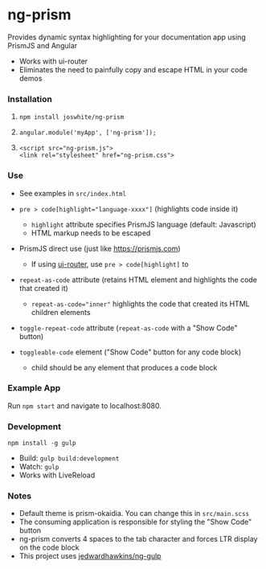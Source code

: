 # ng-prism

Provides dynamic syntax highlighting for your documentation app using PrismJS and Angular

- Works with ui-router
- Eliminates the need to painfully copy and escape HTML in your code demos

### Installation

1. `npm install joswhite/ng-prism`

2. `angular.module('myApp', ['ng-prism']);`

3. `<script src="ng-prism.js">`<br>
   `<link rel="stylesheet" href="ng-prism.css">`

### Use

- See examples in `src/index.html`

- `pre > code[highlight="language-xxxx"]` (highlights code inside it)

    * `highlight` attribute specifies PrismJS language (default: Javascript)
    * HTML markup needs to be escaped

- PrismJS direct use (just like https://prismjs.com)

    * If using [ui-router](https://ui-router.github.io/ng1/), use `pre > code[highlight]` to 

- `repeat-as-code` attribute (retains HTML element and highlights the code that created it)

    * `repeat-as-code="inner"` highlights the code that created its HTML children elements
    
- `toggle-repeat-code` attribute (`repeat-as-code` with a "Show Code" button)
    
- `toggleable-code` element ("Show Code" button for any code block)

   * child should be any element that produces a code block 
    
### Example App

Run `npm start` and navigate to localhost:8080. 

### Development

`npm install -g gulp`

- Build: `gulp build:development`
- Watch: `gulp`
- Works with LiveReload

### Notes

- Default theme is prism-okaidia. You can change this in `src/main.scss`
- The consuming application is responsible for styling the "Show Code" button
- ng-prism converts 4 spaces to the tab character and forces LTR display on the code block
- This project uses [jedwardhawkins/ng-gulp](https://www.github.com/jedwardhawkins/ng-gulp)
